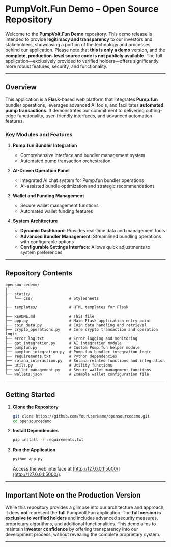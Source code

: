 # PumpVolt.Fun Demo – Open Source Repository

Welcome to the **PumpVolt.Fun Demo** repository. This demo release is intended to provide **legitimacy and transparency** to our investors and stakeholders, showcasing a portion of the technology and processes behind our application. Please note that **this is only a demo** version, and the **complete, production-level source code is not publicly available**. The full application—exclusively provided to verified holders—offers significantly more robust features, security, and functionality.

---

## Overview

This application is a **Flask**-based web platform that integrates **Pump.fun** bundler operations, leverages advanced AI tools, and facilitates **automated pump transactions**. It demonstrates our commitment to delivering cutting-edge functionality, user-friendly interfaces, and advanced automation features.

### Key Modules and Features

1. **Pump.fun Bundler Integration**  
   - Comprehensive interface and bundler management system  
   - Automated pump transaction orchestration  

2. **AI-Driven Operation Panel**  
   - Integrated AI chat system for Pump.fun bundler operations  
   - AI-assisted bundle optimization and strategic recommendations  

3. **Wallet and Funding Management**  
   - Secure wallet management functions  
   - Automated wallet funding features  

4. **System Architecture**  
   - **Dynamic Dashboard**: Provides real-time data and management tools  
   - **Advanced Bundler Management**: Streamlined bundling operations with configurable options  
   - **Configurable Settings Interface**: Allows quick adjustments to system preferences  

---

## Repository Contents

```
opensourcedemo/
│
├── static/
│   └── css/                # Stylesheets
│
├── templates/              # HTML templates for Flask
│
├── README.md               # This file
├── app.py                  # Main Flask application entry point
├── coin_data.py            # Coin data handling and retrieval
├── crypto_operations.py    # Core crypto transaction and operation logic
├── error_log.txt           # Error logging and monitoring
├── gpt_integration.py      # AI integration module
├── pumpfun.py              # Custom Pump.fun helper module
├── pumpfun_integration.py  # Pump.fun bundler integration logic
├── requirements.txt        # Python dependencies
├── solana_interaction.py   # Solana-related functions and integration
├── utils.py                # Utility functions
├── wallet_management.py    # Secure wallet management functions
└── wallets.json            # Example wallet configuration file
```

---

## Getting Started

1. **Clone the Repository**  
   ```bash
   git clone https://github.com/YourUserName/opensourcedemo.git
   cd opensourcedemo
   ```

2. **Install Dependencies**  
   ```bash
   pip install -r requirements.txt
   ```

3. **Run the Application**  
   ```bash
   python app.py
   ```
   Access the web interface at [http://127.0.0.1:5000/](http://127.0.0.1:5000/).

---

## Important Note on the Production Version

While this repository provides a glimpse into our architecture and approach, it does **not** represent the **full** PumpVolt.Fun application. The **full version is exclusive to verified holders** and includes advanced security measures, proprietary algorithms, and additional functionalities. This demo aims to maintain **investor confidence** by offering transparency into our development process, without revealing the complete proprietary system.

---
